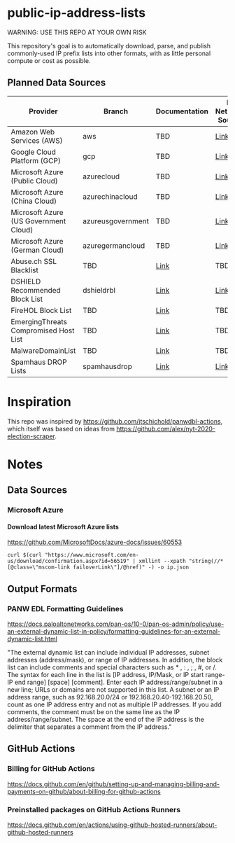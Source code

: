 # public-ip-address-lists

WARNING: USE THIS REPO AT YOUR OWN RISK

This repository's goal is to automatically download, parse, and publish commonly-used IP prefix lists into other formats, with as little personal compute or cost as possible.

## Planned Data Sources

| Provider | Branch | Documentation | IP Network Source |
| --- | --- | --- | --- |
| Amazon Web Services (AWS) | aws | TBD | [Link](https://ip-ranges.amazonaws.com/ip-ranges.json) | 
| Google Cloud Platform (GCP) | gcp | TBD | [Link](https://www.gstatic.com/ipranges/cloud.json) |
| Microsoft Azure (Public Cloud) | azurecloud | TBD | [Link](https://www.microsoft.com/en-us/download/confirmation.aspx?id=56519) |
| Microsoft Azure (China Cloud) | azurechinacloud | TBD | [Link](https://www.microsoft.com/en-us/download/details.aspx?id=57062) |
| Microsoft Azure (US Government Cloud) | azureusgovernment | TBD | [Link](https://www.microsoft.com/en-us/download/details.aspx?id=57063) |
| Microsoft Azure (German Cloud) | azuregermancloud | TBD | [Link](https://www.microsoft.com/en-us/download/details.aspx?id=57064) |
| Abuse.ch SSL Blacklist | TBD | [Link](https://sslbl.abuse.ch/blacklist/) | TBD |
| DSHIELD Recommended Block List | dshieldrbl | [Link](https://www.dshield.org/xml.html) | [Link](https://www.dshield.org/block.txt) |
| FireHOL Block List | TBD | [Link](https://iplists.firehol.org/) | TBD |
| EmergingThreats Compromised Host List | TBD | [Link](https://doc.emergingthreats.net/bin/view/Main/CompromisedHost) | TBD |
| MalwareDomainList | TBD | [Link](https://www.malwaredomainlist.com/) | TBD |
| Spamhaus DROP Lists | spamhausdrop | [Link](https://www.spamhaus.org/drop/) | [Link](https://www.spamhaus.org/drop/drop.txt) |


# Inspiration
This repo was inspired by https://github.com/jtschichold/panwdbl-actions, which itself was based on ideas from https://github.com/alex/nyt-2020-election-scraper.

# Notes

## Data Sources

### Microsoft Azure

#### Download latest Microsoft Azure lists
https://github.com/MicrosoftDocs/azure-docs/issues/60553

```curl $(curl "https://www.microsoft.com/en-us/download/confirmation.aspx?id=56519" | xmllint --xpath "string(//*[@class=\"mscom-link failoverLink\"]/@href)" -) -o ip.json```

## Output Formats

### PANW EDL Formatting Guidelines
https://docs.paloaltonetworks.com/pan-os/10-0/pan-os-admin/policy/use-an-external-dynamic-list-in-policy/formatting-guidelines-for-an-external-dynamic-list.html

"The external dynamic list can include individual IP addresses, subnet addresses (address/mask), or range of IP addresses. In addition, the block list can include comments and special characters such as * , : , ; , #, or /. The syntax for each line in the list is [IP address, IP/Mask, or IP start range-IP end range] [space] [comment].
Enter each IP address/range/subnet in a new line; URLs or domains are not supported in this list. A subnet or an IP address range, such as 92.168.20.0/24 or 192.168.20.40-192.168.20.50, count as one IP address entry and not as multiple IP addresses. If you add comments, the comment must be on the same line as the IP address/range/subnet. The space at the end of the IP address is the delimiter that separates a comment from the IP address."

## GitHub Actions

### Billing for GitHub Actions
https://docs.github.com/en/github/setting-up-and-managing-billing-and-payments-on-github/about-billing-for-github-actions

### Preinstalled packages on GitHub Actions Runners
https://docs.github.com/en/actions/using-github-hosted-runners/about-github-hosted-runners



